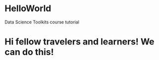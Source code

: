# HelloWorld
Data Science Toolkits course tutorial 


Hi fellow travelers and learners!
We can do this!
=======

